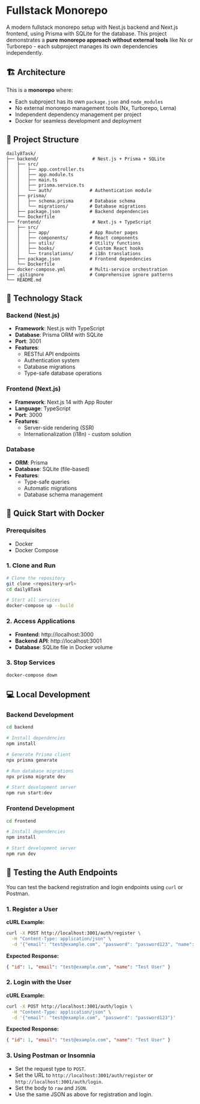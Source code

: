 # Fullstack Monorepo

A modern fullstack monorepo setup with Nest.js backend and Next.js frontend, using Prisma with SQLite for the database. This project demonstrates a **pure monorepo approach without external tools** like Nx or Turborepo - each subproject manages its own dependencies independently.

## 🏗️ Architecture

This is a **monorepo** where:

- Each subproject has its own `package.json` and `node_modules`
- No external monorepo management tools (Nx, Turborepo, Lerna)
- Independent dependency management per project
- Docker for seamless development and deployment

## 📁 Project Structure

```
daily8Task/
├── backend/                    # Nest.js + Prisma + SQLite
│   ├── src/
│   │   ├── app.controller.ts
│   │   ├── app.module.ts
│   │   ├── main.ts
│   │   ├── prisma.service.ts
│   │   └── auth/              # Authentication module
│   ├── prisma/
│   │   ├── schema.prisma      # Database schema
│   │   └── migrations/        # Database migrations
│   ├── package.json           # Backend dependencies
│   └── Dockerfile
├── frontend/                   # Next.js + TypeScript
│   ├── src/
│   │   ├── app/               # App Router pages
│   │   ├── components/        # React components
│   │   ├── utils/             # Utility functions
│   │   ├── hooks/             # Custom React hooks
│   │   └── translations/      # i18n translations
│   ├── package.json           # Frontend dependencies
│   └── Dockerfile
├── docker-compose.yml         # Multi-service orchestration
├── .gitignore                 # Comprehensive ignore patterns
└── README.md
```

## 🚀 Technology Stack

### Backend (Nest.js)

- **Framework**: Nest.js with TypeScript
- **Database**: Prisma ORM with SQLite
- **Port**: 3001
- **Features**:
  - RESTful API endpoints
  - Authentication system
  - Database migrations
  - Type-safe database operations

### Frontend (Next.js)

- **Framework**: Next.js 14 with App Router
- **Language**: TypeScript
- **Port**: 3000
- **Features**:
  - Server-side rendering (SSR)
  - Internationalization (i18n) - custom solution

### Database

- **ORM**: Prisma
- **Database**: SQLite (file-based)
- **Features**:
  - Type-safe queries
  - Automatic migrations
  - Database schema management

## 🐳 Quick Start with Docker

### Prerequisites

- Docker
- Docker Compose

### 1. Clone and Run

```bash
# Clone the repository
git clone <repository-url>
cd daily8Task

# Start all services
docker-compose up --build
```

### 2. Access Applications

- **Frontend**: http://localhost:3000
- **Backend API**: http://localhost:3001
- **Database**: SQLite file in Docker volume

### 3. Stop Services

```bash
docker-compose down
```

## 💻 Local Development

### Backend Development

```bash
cd backend

# Install dependencies
npm install

# Generate Prisma client
npx prisma generate

# Run database migrations
npx prisma migrate dev

# Start development server
npm run start:dev
```

### Frontend Development

```bash
cd frontend

# Install dependencies
npm install

# Start development server
npm run dev
```

## 🧪 Testing the Auth Endpoints

You can test the backend registration and login endpoints using `curl` or Postman.

### 1. Register a User

**cURL Example:**

```bash
curl -X POST http://localhost:3001/auth/register \
  -H "Content-Type: application/json" \
  -d '{"email": "test@example.com", "password": "password123", "name": "Test User"}'
```

**Expected Response:**

```json
{ "id": 1, "email": "test@example.com", "name": "Test User" }
```

### 2. Login with the User

**cURL Example:**

```bash
curl -X POST http://localhost:3001/auth/login \
  -H "Content-Type: application/json" \
  -d '{"email": "test@example.com", "password": "password123"}'
```

**Expected Response:**

```json
{ "id": 1, "email": "test@example.com", "name": "Test User" }
```

### 3. Using Postman or Insomnia

- Set the request type to `POST`.
- Set the URL to `http://localhost:3001/auth/register` or `http://localhost:3001/auth/login`.
- Set the body to `raw` and `JSON`.
- Use the same JSON as above for registration and login.
